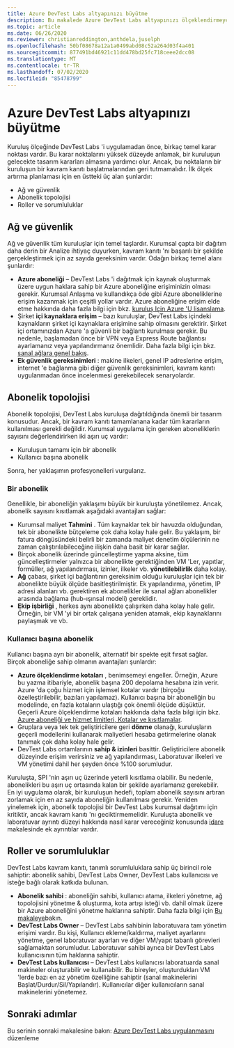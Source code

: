 ```yaml
---
title: Azure DevTest Labs altyapınızı büyütme
description: Bu makalede Azure DevTest Labs altyapınızı ölçeklendirmeye yönelik rehberlik sunulmaktadır.
ms.topic: article
ms.date: 06/26/2020
ms.reviewer: christianreddington,anthdela,juselph
ms.openlocfilehash: 50bf08678a12a1a0499abd08c52a264d03f4a401
ms.sourcegitcommit: 877491bd46921c11dd478bd25fc718ceee2dcc08
ms.translationtype: MT
ms.contentlocale: tr-TR
ms.lasthandoff: 07/02/2020
ms.locfileid: "85478799"
---
```

# <a name="scale-up-your-azure-devtest-labs-infrastructure"></a>Azure DevTest Labs altyapınızı büyütme
Kuruluş ölçeğinde DevTest Labs 'i uygulamadan önce, birkaç temel karar noktası vardır. Bu karar noktalarını yüksek düzeyde anlamak, bir kuruluşun gelecekte tasarım kararları almasına yardımcı olur. Ancak, bu noktaların bir kuruluşun bir kavram kanıtı başlatmalarından geri tutmamalıdır. İlk ölçek artırma planlaması için en üstteki üç alan şunlardır:

- Ağ ve güvenlik
- Abonelik topolojisi
- Roller ve sorumluluklar

## <a name="networking-and-security"></a>Ağ ve güvenlik
Ağ ve güvenlik tüm kuruluşlar için temel taşlardır. Kurumsal çapta bir dağıtım daha derin bir Analize ihtiyaç duyurken, kavram kanıtı 'nı başarılı bir şekilde gerçekleştirmek için az sayıda gereksinim vardır. Odağın birkaç temel alanı şunlardır:

- **Azure aboneliği** – DevTest Labs 'i dağıtmak için kaynak oluşturmak üzere uygun haklara sahip bir Azure aboneliğine erişiminizin olması gerekir. Kurumsal Anlaşma ve kullandıkça öde gibi Azure aboneliklerine erişim kazanmak için çeşitli yollar vardır. Azure aboneliğine erişim elde etme hakkında daha fazla bilgi için bkz. [kuruluş Için Azure 'U lisanslama](https://azure.microsoft.com/pricing/enterprise-agreement/).
- Şirket **içi kaynaklara erişim** – bazı kuruluşlar, DevTest Labs içindeki kaynakların şirket içi kaynaklara erişimine sahip olmasını gerektirir. Şirket içi ortamınızdan Azure 'a güvenli bir bağlantı kurulması gerekir. Bu nedenle, başlamadan önce bir VPN veya Express Route bağlantısı ayarlamanız veya yapılandırmanız önemlidir. Daha fazla bilgi için bkz. [sanal ağlara genel bakış](../virtual-network/virtual-networks-overview.md).
- **Ek güvenlik gereksinimleri** : makine ilkeleri, genel IP adreslerine erişim, internet 'e bağlanma gibi diğer güvenlik gereksinimleri, kavram kanıtı uygulanmadan önce incelenmesi gerekebilecek senaryolardır. 

## <a name="subscription-topology"></a>Abonelik topolojisi
Abonelik topolojisi, DevTest Labs kuruluşa dağıtıldığında önemli bir tasarım konusudur. Ancak, bir kavram kanıtı tamamlanana kadar tüm kararların kullanılması gerekli değildir. Kurumsal uygulama için gereken aboneliklerin sayısını değerlendirirken iki aşırı uç vardır: 

- Kuruluşun tamamı için bir abonelik
- Kullanıcı başına abonelik

Sonra, her yaklaşımın profesyonelleri vurgularız.

### <a name="one-subscription"></a>Bir abonelik
Genellikle, bir aboneliğin yaklaşımı büyük bir kuruluşta yönetilemez. Ancak, abonelik sayısını kısıtlamak aşağıdaki avantajları sağlar:

- Kurumsal maliyet **Tahmini** .  Tüm kaynaklar tek bir havuzda olduğundan, tek bir abonelikte bütçeleme çok daha kolay hale gelir. Bu yaklaşım, bir fatura döngüsündeki belirli bir zamanda maliyet denetim ölçülerinin ne zaman çalıştırılabileceğine ilişkin daha basit bir karar sağlar.
- Birçok abonelik üzerinde güncelleştirme yapma aksine, tüm güncelleştirmeler yalnızca bir abonelikte gerektiğinden VM 'Ler, yapıtlar, formüller, ağ yapılandırması, izinler, ilkeler vb. **yönetilebilirlik** daha kolay.
- **Ağ** çabası, şirket içi bağlantının gereksinim olduğu kuruluşlar için tek bir abonelikte büyük ölçüde basitleştirilmiştir. Ek yapılandırma, yönetim, IP adresi alanları vb. gerektiren ek abonelikler ile sanal ağları abonelikler arasında bağlama (hub-ışınsal modeli) gereklidir.
- **Ekip işbirliği** , herkes aynı abonelikte çalışırken daha kolay hale gelir. Örneğin, bir VM 'yi bir ortak çalışana yeniden atamak, ekip kaynaklarını paylaşmak ve vb.

### <a name="subscription-per-user"></a>Kullanıcı başına abonelik
Kullanıcı başına ayrı bir abonelik, alternatif bir spekte eşit fırsat sağlar. Birçok aboneliğe sahip olmanın avantajları şunlardır:

- **Azure ölçeklendirme kotaları** , benimsemeyi engeller. Örneğin, Azure bu yazma itibariyle, abonelik başına 200 depolama hesabına izin verir. Azure 'da çoğu hizmet için işlemsel kotalar vardır (birçoğu özelleştirilebilir, bazıları yapılamaz). Kullanıcı başına bir aboneliğin bu modelinde, en fazla kotaların ulaştığı çok önemli ölçüde düşüktür. Geçerli Azure ölçeklendirme kotaları hakkında daha fazla bilgi için bkz. [Azure aboneliği ve hizmet limitleri, Kotalar ve kısıtlamalar](../azure-resource-manager/management/azure-subscription-service-limits.md).
- Gruplara veya tek tek geliştiricilere geri **dönme** olanağı, kuruluşların geçerli modellerini kullanarak maliyetleri hesaba getirmelerine olanak tanımak çok daha kolay hale gelir.
- DevTest Labs ortamlarının **sahip & izinleri** basittir. Geliştiricilere abonelik düzeyinde erişim verirsiniz ve ağ yapılandırması, Laboratuvar ilkeleri ve VM yönetimi dahil her şeyden önce %100 sorumludur.

Kuruluşta, SPI 'nin aşırı uç üzerinde yeterli kısıtlama olabilir. Bu nedenle, abonelikleri bu aşırı uç ortasında kalan bir şekilde ayarlamanız gerekebilir. En iyi uygulama olarak, bir kuruluşun hedefi, toplam abonelik sayısını artıran zorlamak için en az sayıda aboneliğin kullanılması gerekir. Yeniden yinelemek için, abonelik topolojisi bir DevTest Labs kurumsal dağıtımı için kritiktir, ancak kavram kanıtı 'nı geciktirmemelidir. Kuruluşta abonelik ve laboratuvar ayrıntı düzeyi hakkında nasıl karar vereceğiniz konusunda [idare](devtest-lab-guidance-governance-policy-compliance.md) makalesinde ek ayrıntılar vardır.

## <a name="roles-and-responsibilities"></a>Roller ve sorumluluklar
DevTest Labs kavram kanıtı, tanımlı sorumluluklara sahip üç birincil role sahiptir: abonelik sahibi, DevTest Labs Owner, DevTest Labs kullanıcısı ve isteğe bağlı olarak katkıda bulunan.

- **Abonelik sahibi** : aboneliğin sahibi, kullanıcı atama, ilkeleri yönetme, ağ topolojisini yönetme & oluşturma, kota artışı isteği vb. dahil olmak üzere bir Azure aboneliğini yönetme haklarına sahiptir. Daha fazla bilgi için [Bu makaleye](../role-based-access-control/rbac-and-directory-admin-roles.md)bakın.
- **DevTest Labs Owner** – DevTest Labs sahibinin laboratuvara tam yönetim erişimi vardır. Bu kişi, Kullanıcı ekleme/kaldırma, maliyet ayarlarını yönetme, genel laboratuvar ayarları ve diğer VM/yapıt tabanlı görevleri sağlamaktan sorumludur. Laboratuvar sahibi ayrıca bir DevTest Labs kullanıcısının tüm haklarına sahiptir.
- **DevTest Labs kullanıcısı** – DevTest Labs kullanıcısı laboratuarda sanal makineler oluşturabilir ve kullanabilir. Bu bireyler, oluşturdukları VM 'lerde bazı en az yönetim özelliğine sahiptir (sanal makinelerini Başlat/Durdur/Sil/Yapılandır). Kullanıcılar diğer kullanıcıların sanal makinelerini yönetemez.

## <a name="next-steps"></a>Sonraki adımlar
Bu serinin sonraki makalesine bakın: [Azure DevTest Labs uygulanmasını](devtest-lab-guidance-orchestrate-implementation.md) düzenleme